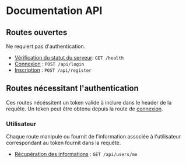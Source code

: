 # Documentation API

## Routes ouvertes

Ne requiert pas d'authentication.

* [Vérification du statut du serveur](health/health.md): `GET /health`
* [Connexion](auth/login.md) : `POST /api/login`
* [Inscription](auth/register.md) : `POST /api/register`

## Routes nécessitant l'authentication

Ces routes nécéssitent un token valide à inclure dans le header de la requête.
Un token peut être obtenu depuis la route de [connexion](auth/login.md).

### Utilisateur

Chaque route manipule ou fournit de l'information associée à l'utilisateur correspondant au token fournit dans la
requête.

* [Récupération des informations](users/get.md) : `GET /api/users/me`